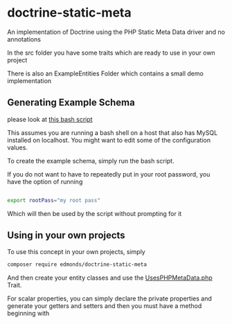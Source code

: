 # doctrine-static-meta

An implementation of Doctrine using the PHP Static Meta Data driver and no annotations

In the src folder you have some traits which are ready to use in your own project

There is also an ExampleEntities Folder which contains a small demo implementation

## Generating Example Schema

please look at [this bash script](example/createExampleDb.bash)

This assumes you are running a bash shell on a host that also has MySQL installed on localhost. You might want to edit some of the configuration values.

To create the example schema, simply run the bash script.

If you do not want to have to repeatedly put in your root password, you have the option of running

```bash

export rootPass="my root pass"
```
Which will then be used by the script without prompting for it

## Using in your own projects

To use this concept in your own projects, simply

```bash
composer require edmonds/doctrine-static-meta
```
And then create your entity classes and use the [UsesPHPMetaData.php](src/Traits/UsesPHPMetaData.php) Trait.

For scalar properties, you can simply declare the private properties and generate your getters and setters and then you must have a method beginning with 



